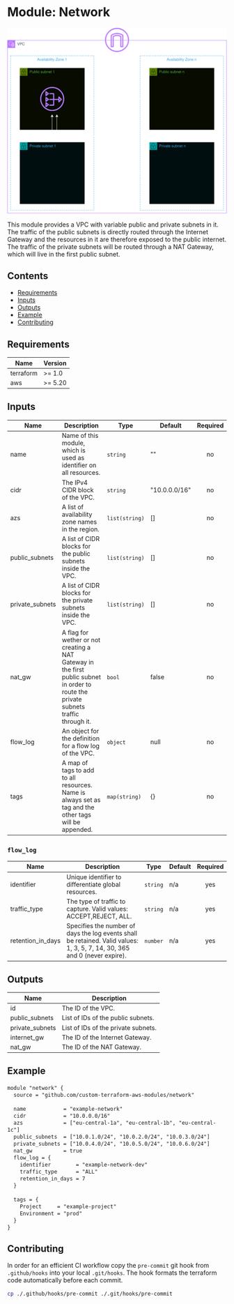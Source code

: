 # Module: Network

![Network visualized](.github/diagrams/network-transparent.png)

This module provides a VPC with variable public and private subnets in it. The traffic of the public subnets is directly routed through the Internet Gateway and the resources in it are therefore exposed to the public internet. The traffic of the private subnets will be routed through a NAT Gateway, which will live in the first public subnet.

## Contents

- [Requirements](#requirements)
- [Inputs](#inputs)
- [Outputs](#outputs)
- [Example](#example)
- [Contributing](#contributing)

## Requirements

| Name      | Version |
| --------- | ------- |
| terraform | >= 1.0  |
| aws       | >= 5.20 |

## Inputs

| Name            | Description                                                                                                                          | Type           | Default       | Required |
| --------------- | ------------------------------------------------------------------------------------------------------------------------------------ | -------------- | ------------- | :------: |
| name            | Name of this module, which is used as identifier on all resources.                                                                   | `string`       | ""            |    no    |
| cidr            | The IPv4 CIDR block of the VPC.                                                                                                      | `string`       | "10.0.0.0/16" |    no    |
| azs             | A list of availability zone names in the region.                                                                                     | `list(string)` | []            |    no    |
| public_subnets  | A list of CIDR blocks for the public subnets inside the VPC.                                                                         | `list(string)` | []            |    no    |
| private_subnets | A list of CIDR blocks for the private subnets inside the VPC.                                                                        | `list(string)` | []            |    no    |
| nat_gw          | A flag for wether or not creating a NAT Gateway in the first public subnet in order to route the private subnets traffic through it. | `bool`         | false         |    no    |
| flow_log        | An object for the definition for a flow log of the VPC.                                                                              | `object`       | null          |    no    |
| tags            | A map of tags to add to all resources. Name is always set as tag and the other tags will be appended.                                | `map(string)`  | {}            |    no    |

### `flow_log`

| Name              | Description                                                                                                                | Type     | Default | Required |
| ----------------- | -------------------------------------------------------------------------------------------------------------------------- | -------- | ------- | :------: |
| identifier        | Unique identifier to differentiate global resources.                                                                       | `string` | n/a     |   yes    |
| traffic_type      | The type of traffic to capture. Valid values: ACCEPT,REJECT, ALL.                                                          | `string` | n/a     |   yes    |
| retention_in_days | Specifies the number of days the log events shall be retained. Valid values: 1, 3, 5, 7, 14, 30, 365 and 0 (never expire). | `number` | n/a     |   yes    |

## Outputs

| Name            | Description                         |
| --------------- | ----------------------------------- |
| id              | The ID of the VPC.                  |
| public_subnets  | List of IDs of the public subnets.  |
| private_subnets | List of IDs of the private subnets. |
| internet_gw     | The ID of the Internet Gateway.     |
| nat_gw          | The ID of the NAT Gateway.          |

## Example

```hcl
module "network" {
  source = "github.com/custom-terraform-aws-modules/network"

  name            = "example-network"
  cidr            = "10.0.0.0/16"
  azs             = ["eu-central-1a", "eu-central-1b", "eu-central-1c"]
  public_subnets  = ["10.0.1.0/24", "10.0.2.0/24", "10.0.3.0/24"]
  private_subnets = ["10.0.4.0/24", "10.0.5.0/24", "10.0.6.0/24"]
  nat_gw          = true
  flow_log = {
    identifier        = "example-network-dev"
    traffic_type      = "ALL"
    retention_in_days = 7
  }

  tags = {
    Project     = "example-project"
    Environment = "prod"
  }
}
```

## Contributing

In order for an efficient CI workflow copy the `pre-commit` git hook from `.github/hooks` into your local `.git/hooks`. The hook formats the terraform code automatically before each commit.

```bash
cp ./.github/hooks/pre-commit ./.git/hooks/pre-commit
```
